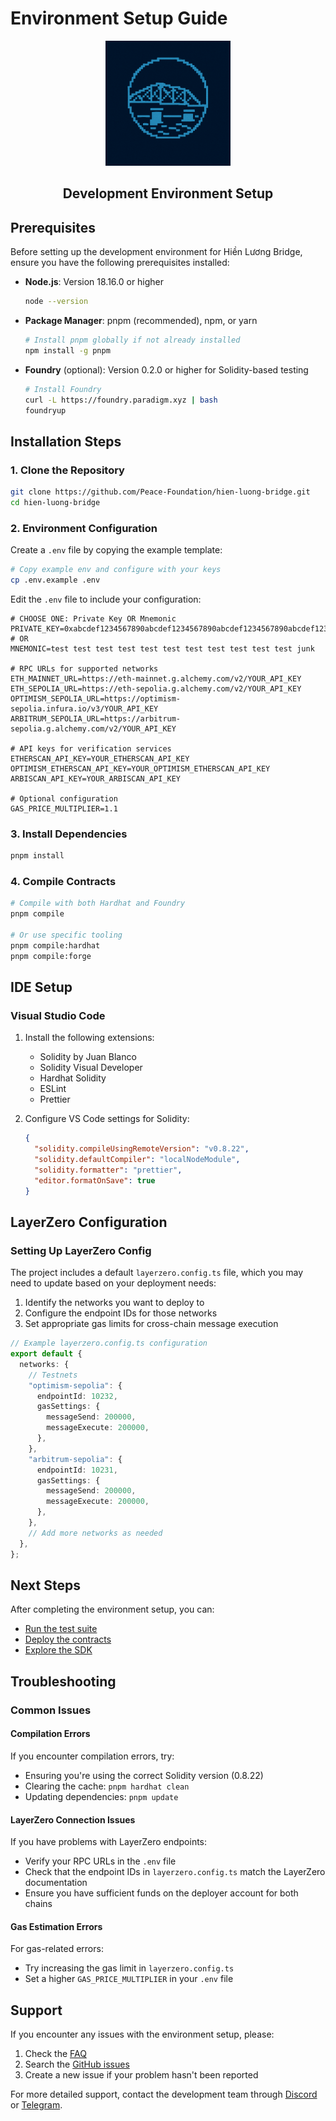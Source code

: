 # Environment Setup Guide

<div align="center">
  <img src="../../assets/images/hien_luong_bridge_logo.png" alt="Hiền Lương Bridge Logo" width="200" />
  <h2>Development Environment Setup</h2>
</div>

## Prerequisites

Before setting up the development environment for Hiền Lương Bridge, ensure you have the following prerequisites installed:

- **Node.js**: Version 18.16.0 or higher

  ```bash
  node --version
  ```

- **Package Manager**: pnpm (recommended), npm, or yarn

  ```bash
  # Install pnpm globally if not already installed
  npm install -g pnpm
  ```

- **Foundry** (optional): Version 0.2.0 or higher for Solidity-based testing
  ```bash
  # Install Foundry
  curl -L https://foundry.paradigm.xyz | bash
  foundryup
  ```

## Installation Steps

### 1. Clone the Repository

```bash
git clone https://github.com/Peace-Foundation/hien-luong-bridge.git
cd hien-luong-bridge
```

### 2. Environment Configuration

Create a `.env` file by copying the example template:

```bash
# Copy example env and configure with your keys
cp .env.example .env
```

Edit the `.env` file to include your configuration:

```
# CHOOSE ONE: Private Key OR Mnemonic
PRIVATE_KEY=0xabcdef1234567890abcdef1234567890abcdef1234567890abcdef1234567890
# OR
MNEMONIC=test test test test test test test test test test test junk

# RPC URLs for supported networks
ETH_MAINNET_URL=https://eth-mainnet.g.alchemy.com/v2/YOUR_API_KEY
ETH_SEPOLIA_URL=https://eth-sepolia.g.alchemy.com/v2/YOUR_API_KEY
OPTIMISM_SEPOLIA_URL=https://optimism-sepolia.infura.io/v3/YOUR_API_KEY
ARBITRUM_SEPOLIA_URL=https://arbitrum-sepolia.g.alchemy.com/v2/YOUR_API_KEY

# API keys for verification services
ETHERSCAN_API_KEY=YOUR_ETHERSCAN_API_KEY
OPTIMISM_ETHERSCAN_API_KEY=YOUR_OPTIMISM_ETHERSCAN_API_KEY
ARBISCAN_API_KEY=YOUR_ARBISCAN_API_KEY

# Optional configuration
GAS_PRICE_MULTIPLIER=1.1
```

### 3. Install Dependencies

```bash
pnpm install
```

### 4. Compile Contracts

```bash
# Compile with both Hardhat and Foundry
pnpm compile

# Or use specific tooling
pnpm compile:hardhat
pnpm compile:forge
```

## IDE Setup

### Visual Studio Code

1. Install the following extensions:
   - Solidity by Juan Blanco
   - Solidity Visual Developer
   - Hardhat Solidity
   - ESLint
   - Prettier

2. Configure VS Code settings for Solidity:
   ```json
   {
     "solidity.compileUsingRemoteVersion": "v0.8.22",
     "solidity.defaultCompiler": "localNodeModule",
     "solidity.formatter": "prettier",
     "editor.formatOnSave": true
   }
   ```

## LayerZero Configuration

### Setting Up LayerZero Config

The project includes a default `layerzero.config.ts` file, which you may need to update based on your deployment needs:

1. Identify the networks you want to deploy to
2. Configure the endpoint IDs for those networks
3. Set appropriate gas limits for cross-chain message execution

```typescript
// Example layerzero.config.ts configuration
export default {
  networks: {
    // Testnets
    "optimism-sepolia": {
      endpointId: 10232,
      gasSettings: {
        messageSend: 200000,
        messageExecute: 200000,
      },
    },
    "arbitrum-sepolia": {
      endpointId: 10231,
      gasSettings: {
        messageSend: 200000,
        messageExecute: 200000,
      },
    },
    // Add more networks as needed
  },
};
```

## Next Steps

After completing the environment setup, you can:

- [Run the test suite](./testing_guide.md)
- [Deploy the contracts](./deployment_guide.md)
- [Explore the SDK](./sdk_documentation.md)

## Troubleshooting

### Common Issues

#### Compilation Errors

If you encounter compilation errors, try:

- Ensuring you're using the correct Solidity version (0.8.22)
- Clearing the cache: `pnpm hardhat clean`
- Updating dependencies: `pnpm update`

#### LayerZero Connection Issues

If you have problems with LayerZero endpoints:

- Verify your RPC URLs in the `.env` file
- Check that the endpoint IDs in `layerzero.config.ts` match the LayerZero documentation
- Ensure you have sufficient funds on the deployer account for both chains

#### Gas Estimation Errors

For gas-related errors:

- Try increasing the gas limit in `layerzero.config.ts`
- Set a higher `GAS_PRICE_MULTIPLIER` in your `.env` file

## Support

If you encounter any issues with the environment setup, please:

1. Check the [FAQ](../faq.md)
2. Search the [GitHub issues](https://github.com/Peace-Foundation/hien-luong-bridge/issues)
3. Create a new issue if your problem hasn't been reported

For more detailed support, contact the development team through [Discord](#) or [Telegram](#).
